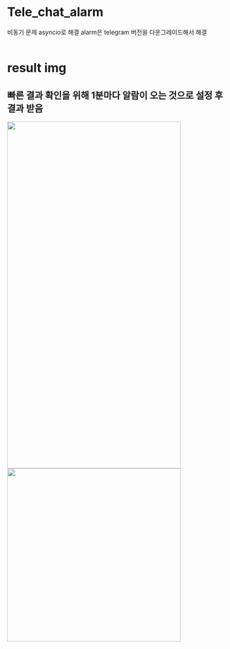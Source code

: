 # Tele_chat_alarm
비동기 문제 asyncio로 해결
alarm은 telegram 버전을 다운그레이드해서 해결
<br><br>

# result img
## 빠른 결과 확인을 위해 1분마다 알람이 오는 것으로 설정 후 결과 받음
<img src="https://github.com/jioji0/Tele_chat_alarm/assets/86821510/5ef0b3c6-b712-44f6-9a71-bd85fa0f2aa9.png"  width="400" height="800"/>
<img src="https://github.com/jioji0/Tele_chat_alarm/assets/86821510/f18e8225-941a-4e60-8ea0-9d5bb5e7868e.png"  width="400" height="400"/>

